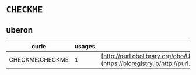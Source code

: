 # `CHECKME`

## uberon

| curie           |   usages | nodes                                                                                                                 |
|-----------------|----------|-----------------------------------------------------------------------------------------------------------------------|
| CHECKME:CHECKME |        1 | [http://purl.obolibrary.org/obo/UBERON:0003997](https://bioregistry.io/http://purl.obolibrary.org/obo/UBERON:0003997) |
